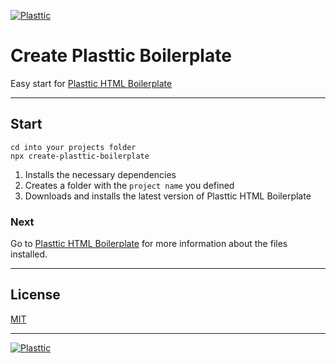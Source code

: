 [![Plasttic](https://plasttic.dev/repo-banner-1400w-boilerplate.png)](https://plasttic.dev)

# Create Plasttic Boilerplate

Easy start for [Plasttic HTML Boilerplate](https://github.com/tojeiro-me/Plasttic-boilerplate)

---

## Start

```
cd into your projects folder
npx create-plasttic-boilerplate
```

1. Installs the necessary dependencies
2. Creates a folder with the `project name` you defined
3. Downloads and installs the latest version of Plasttic HTML Boilerplate

### Next

Go to [Plasttic HTML Boilerplate](https://github.com/tojeiro-me/Plasttic-boilerplate#readme) for more information about the files installed.

---

## License

[MIT](./LICENSE)

---

[![Plasttic](https://plasttic.dev/repo-badge-50h.png)](https://github.com/tojeiro-me/Plasttic)
